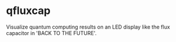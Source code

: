 # qfluxcap
Visualize quantum computing results on an LED display like the flux capacitor in 'BACK TO THE FUTURE'.
